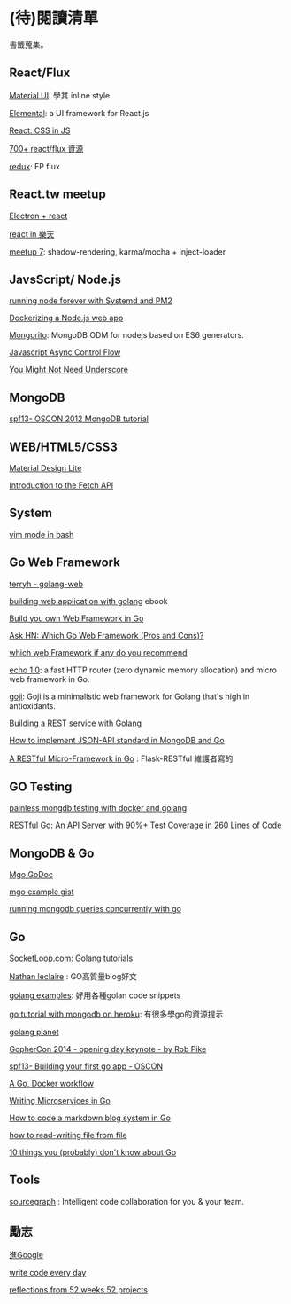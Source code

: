 # (待)閱讀清單

書籤蒐集。

## React/Flux

[Material UI](https://github.com/callemall/material-ui): 學其 inline style

[Elemental](https://github.com/elementalui/elemental): a UI framework for React.js

[React: CSS in JS](https://speakerdeck.com/vjeux/react-css-in-js)

[700+ react/flux 資源](https://react.zeef.com/nick.raienko)

[redux](https://github.com/gaearon/redux): FP flux

## React.tw meetup

[Electron + react](https://speakerdeck.com/dannvix/electron-x-react-qian-duan-kai-fa-zhe-gao-su-kua-jie-zhuo-mian-kai-fa)

[react in 樂天](http://slides.com/jaydenlin/reactjs-in-rakuten-taiwan#/)

[meetup 7](https://speakerdeck.com/coodoo/reactjs-dot-tw-meetup-7-ji-shu-hui-bao): shadow-rendering, karma/mocha + inject-loader

## JavsScript/ Node.js

[running node forever with Systemd and PM2](http://www.terlici.com/2015/06/20/running-node-forever.html?utm_source=nodeweekly&utm_medium=email)

[Dockerizing a Node.js web app](https://docs.docker.com/examples/nodejs_web_app/?utm_source=nodeweekly&utm_medium=email)

[Mongorito](http://mongorito.com/): MongoDB ODM for nodejs based on ES6 generators.

[Javascript Async Control Flow](http://kaye.us/javascript-async-control-flow/)

[You Might Not Need Underscore](https://www.reindex.io/blog/you-might-not-need-underscore/?utm_source=javascriptweekly&utm_medium=email)

## MongoDB

[spf13- OSCON 2012 MongoDB tutorial](http://www.slideshare.net/spf13/oscon-2012)

## WEB/HTML5/CSS3

[Material Design Lite](http://www.getmdl.io/)

[Introduction to the Fetch API](http://www.sitepoint.com/introduction-to-the-fetch-api/?utm_source=javascriptweekly&utm_medium=email)


## System

[vim mode in bash](http://blog.sanctum.geek.nz/vi-mode-in-bash/)

## Go Web Framework

[terryh - golang-web](http://blog.lifetaiwan.net/2014/05/golang-web.html) 

[building web application with golang](http://astaxie.gitbooks.io/build-web-application-with-golang/content/zh/index.html) ebook


[Build you own Web Framework in Go](https://www.nicolasmerouze.com/build-web-framework-golang/)

[Ask HN: Which Go Web Framework (Pros and Cons)?](https://news.ycombinator.com/item?id=8772760)

[which web Framework if any do you recommend](http://www.reddit.com/r/golang/comments/2ha1z2/which_web_framework_if_any_do_you_recommend/)

[echo 1.0](http://echo.labstack.com/): a fast HTTP router (zero dynamic memory allocation) and micro web framework in Go.

[goji](https://github.com/zenazn/goji): Goji is a minimalistic web framework for Golang that's high in antioxidants. 

[Building a REST service with Golang](http://stevenwhite.com/building-a-rest-service-with-golang-1/)

[How to implement JSON-API standard in MongoDB and Go](http://nicolasmerouze.com/how-to-render-json-api-golang-mongodb/)

[A RESTful Micro-Framework in Go](http://dougblack.io/words/a-restful-micro-framework-in-go.html) : Flask-RESTful 維護者寫的

## GO Testing

[painless mongdb testing with docker and golang](http://developers.almamedia.fi/painless-mongodb-testing-with-docker-and-golang/)

[RESTful Go: An API Server with 90%+ Test Coverage in 260 Lines of Code](http://modocache.io/restful-go)

## MongoDB & Go

[Mgo GoDoc](http://godoc.org/gopkg.in/mgo.v2)

[mgo example gist](https://gist.github.com/border/3489566_)

[running mongodb queries concurrently with go](http://blog.mongodb.org/post/80579086742/running-mongodb-queries-concurrently-with-go)

## Go 

[SocketLoop.com](https://www.socketloop.com/): Golang tutorials

[Nathan leclaire](http://nathanleclaire.com/) : GO高質量blog好文

[golang examples](http://golang-examples.tumblr.com/): 好用各種golan code snippets

[go tutorial with mongodb on heroku](http://blog.jeffdouglas.com/2014/07/25/go-tutorial-with-mongodb-on-heorku/): 有很多學go的資源提示

[golang planet](http://golang-planet.com/)

[GopherCon 2014 - opening day keynote - by Rob Pike](http://confreaks.tv/videos/gophercon2014-opening-day-keynote)

[spf13- Building your first go app - OSCON](http://www.slideshare.net/spf13/go-firstapp?ref=http://spf13.com/presentation/first-go-app/)

[A Go, Docker workflow](http://blog.crowdpatent.com/a-go-docker-workflow/?utm_source=golangweekly&utm_medium=email)

[Writing Microservices in Go](http://nordicapis.com/writing-microservices-in-go/?utm_source=golangweekly&utm_medium=email)

[How to code a markdown blog system in Go](http://blog.definedcode.com/creating-blog-go)

[how to read-writing file from file](http://stackoverflow.com/questions/1821811/how-to-read-write-from-to-file)

[10 things you (probably) don't know about Go](https://talks.golang.org/2012/10things.slide?utm_source=golangweekly&utm_medium=email#1)

## Tools 

[sourcegraph](https://sourcegraph.com/) : Intelligent code collaboration for you & your team.

## 勵志

[進Google](https://www.ptt.cc/bbs/Soft_Job/M.1435904555.A.FE7.html)

[write code every day](https://brett.is/writing/about/write-code-every-day/?hn=1)

[reflections from 52 weeks 52 projects](https://speakerdeck.com/jeffersonlam/reflections-from-52-weeks-52-projects)
